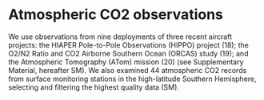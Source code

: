 Atmospheric CO2 observations
============================

We use observations from nine deployments of three recent aircraft projects: the HIAPER Pole-to-Pole Observations (HIPPO) project (18); the O2/N2 Ratio and CO2 Airborne Southern Ocean (ORCAS) study (19); and the Atmospheric Tomography (ATom) mission (20) (see Supplementary Material, hereafter SM). We also examined 44 atmospheric CO2 records from surface monitoring stations in the high-latitude Southern Hemisphere, selecting and filtering the highest quality data (SM). 


